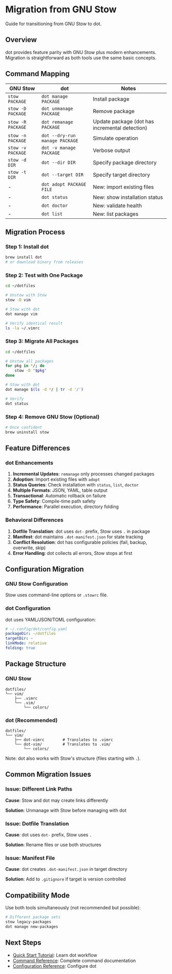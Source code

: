# Migration from GNU Stow

Guide for transitioning from GNU Stow to dot.

## Overview

dot provides feature parity with GNU Stow plus modern enhancements. Migration is straightforward as both tools use the same basic concepts.

## Command Mapping

| GNU Stow | dot | Notes |
|----------|-----|-------|
| `stow PACKAGE` | `dot manage PACKAGE` | Install package |
| `stow -D PACKAGE` | `dot unmanage PACKAGE` | Remove package |
| `stow -R PACKAGE` | `dot remanage PACKAGE` | Update package (dot has incremental detection) |
| `stow -n PACKAGE` | `dot --dry-run manage PACKAGE` | Simulate operation |
| `stow -v PACKAGE` | `dot -v manage PACKAGE` | Verbose output |
| `stow -d DIR` | `dot --dir DIR` | Specify package directory |
| `stow -t DIR` | `dot --target DIR` | Specify target directory |
| - | `dot adopt PACKAGE FILE` | New: import existing files |
| - | `dot status` | New: show installation status |
| - | `dot doctor` | New: validate health |
| - | `dot list` | New: list packages |

## Migration Process

### Step 1: Install dot

```bash
brew install dot
# or download binary from releases
```

### Step 2: Test with One Package

```bash
cd ~/dotfiles

# Unstow with Stow
stow -D vim

# Stow with dot
dot manage vim

# Verify identical result
ls -la ~/.vimrc
```

### Step 3: Migrate All Packages

```bash
cd ~/dotfiles

# Unstow all packages
for pkg in */; do
    stow -D "$pkg"
done

# Stow with dot
dot manage $(ls -d */ | tr -d '/')

# Verify
dot status
```

### Step 4: Remove GNU Stow (Optional)

```bash
# Once confident
brew uninstall stow
```

## Feature Differences

### dot Enhancements

1. **Incremental Updates**: `remanage` only processes changed packages
2. **Adoption**: Import existing files with `adopt`
3. **Status Queries**: Check installation with `status`, `list`, `doctor`
4. **Multiple Formats**: JSON, YAML, table output
5. **Transactional**: Automatic rollback on failure
6. **Type Safety**: Compile-time path safety
7. **Performance**: Parallel execution, directory folding

### Behavioral Differences

1. **Dotfile Translation**: dot uses `dot-` prefix, Stow uses `.` in package
2. **Manifest**: dot maintains `.dot-manifest.json` for state tracking
3. **Conflict Resolution**: dot has configurable policies (fail, backup, overwrite, skip)
4. **Error Handling**: dot collects all errors, Stow stops at first

## Configuration Migration

### GNU Stow Configuration

Stow uses command-line options or `.stowrc` file.

### dot Configuration

dot uses YAML/JSON/TOML configuration:

```yaml
# ~/.config/dot/config.yaml
packageDir: ~/dotfiles
targetDir: ~
linkMode: relative
folding: true
```

## Package Structure

### GNU Stow

```
dotfiles/
└── vim/
    ├── .vimrc
    └── .vim/
        └── colors/
```

### dot (Recommended)

```
dotfiles/
└── vim/
    ├── dot-vimrc        # Translates to .vimrc
    └── dot-vim/         # Translates to .vim/
        └── colors/
```

Note: dot also works with Stow's structure (files starting with `.`).

## Common Migration Issues

### Issue: Different Link Paths

**Cause**: Stow and dot may create links differently

**Solution**: Unmanage with Stow before managing with dot

### Issue: Dotfile Translation

**Cause**: dot uses `dot-` prefix, Stow uses `.`

**Solution**: Rename files or use both structures

### Issue: Manifest File

**Cause**: dot creates `.dot-manifest.json` in target directory

**Solution**: Add to `.gitignore` if target is version controlled

## Compatibility Mode

Use both tools simultaneously (not recommended but possible):

```bash
# Different package sets
stow legacy-packages
dot manage new-packages
```

## Next Steps

- [Quick Start Tutorial](03-quickstart.md): Learn dot workflow
- [Command Reference](05-commands.md): Complete command documentation
- [Configuration Reference](04-configuration.md): Configure dot

